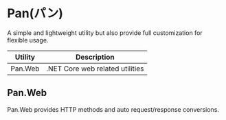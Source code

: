# Pan(パン)
A simple and lightweight utility but also provide full customization for flexible usage.

| Utility | Description                        |
| ------- | ---------------------------------- |
| Pan.Web | .NET Core web related utilities    |

## Pan.Web
Pan.Web provides HTTP methods and auto request/response conversions.


